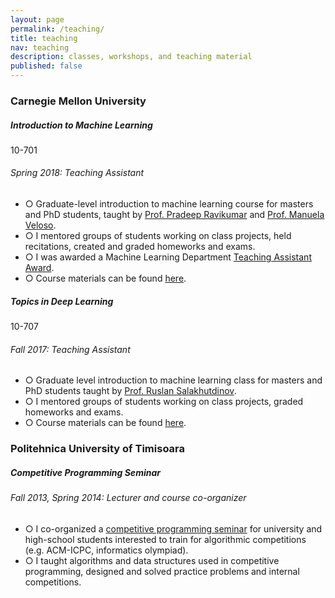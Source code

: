 ```yaml
---
layout: page
permalink: /teaching/
title: teaching
nav: teaching
description: classes, workshops, and teaching material
published: false
---
```


<h3 class="mt-4">Carnegie Mellon University</h3>

<div class="card mt-3">
  <div class="p-3">
    <div class="row">
      <div class="col-sm-10">
        <h5 class="font-weight-bold">Introduction to Machine Learning</h5>
      </div>
      <div class="col-sm-2 text-left text-sm-right">
        <!-- <span class="badge font-weight-bold light-green darken-1 text-uppercase align-middle"  href="https://www.cs.cmu.edu/~pradeepr/courses/701/2018-spring/" target="_blank">
            10-701
        </span> -->
        <span class="badge font-weight-bold burgundy text-uppercase align-middle"  href="https://www.cs.cmu.edu/~pradeepr/courses/701/2018-spring/" target="_blank">
            10-701
        </span>
      </div>
    </div>
    <h6 class="font-italic mt-2 mt-sm-0">Spring 2018: Teaching Assistant</h6>
    <ul class="card-text font-weight-light list-group list-group-flush">
      <li class="list-group-item">○ Graduate-level introduction to machine learning course for masters and PhD students, taught by <a href="https://www.cs.cmu.edu/~pradeepr/" target="_blank">Prof. Pradeep Ravikumar</a> and  <a href="https://www.cs.cmu.edu/~mmv/" target="_blank">Prof. Manuela Veloso</a>.</li>
      <li class="list-group-item">○ I mentored groups of students working on class projects, held recitations, created and graded homeworks and exams.</li>
      <li class="list-group-item">○ I was awarded a Machine Learning Department <a href="https://www.ml.cmu.edu/news/news-archive/2018/may/machine-learning-ta-awards-2018.html" target="_blank">Teaching Assistant Award</a>.</li>
      <li class="list-group-item">○ Course materials can be found <a href="http://www.cs.cmu.edu/~pradeepr/courses/701/2018-spring/" target="_blank">here</a>.</li>
    </ul>
  </div>
</div>

<div class="card mt-3">
  <div class="p-3">
    <div class="row">
      <div class="col-sm-10">
        <h5 class="font-weight-bold">Topics in Deep Learning</h5>
      </div>
      <div class="col-sm-2 text-left text-sm-right">
        <!-- <span class="badge font-weight-bold light-green darken-1 text-uppercase align-middle">
            10-707
        </span> -->
        <span class="badge font-weight-bold burgundy text-uppercase align-middle">
            10-707
        </span>
      </div>
    </div>
    <h6 class="font-italic mt-2 mt-sm-0">Fall 2017: Teaching Assistant</h6>
    <ul class="card-text font-weight-light list-group list-group-flush">
      <li class="list-group-item">○ Graduate level introduction to machine learning class for masters and PhD students taught by  <a href="https://www.cs.cmu.edu/~rsalakhu/" target="_blank">Prof. Ruslan Salakhutdinov</a>.</li>
      <li class="list-group-item">○ I mentored groups of students working on class projects, graded homeworks and exams.</li>
      <li class="list-group-item">○ Course materials can be found <a href="http://www.cs.cmu.edu/~rsalakhu/10707/" target="_blank">here</a>.</li>
    </ul>
  </div>
</div>

<h3 class="mt-4">Politehnica University of Timisoara</h3>
<div class="card mt-3">
  <div class="p-3">
    <div class="row">
      <div class="col-sm-10">
        <h5 class="font-weight-bold">Competitive Programming Seminar</h5>
      </div>
    </div>
    <h6 class="font-italic mt-2 mt-sm-0">Fall 2013, Spring 2014: Lecturer and course co-organizer</h6>
    <ul class="card-text font-weight-light list-group list-group-flush">
      <li class="list-group-item">○ I co-organized a <a href="https://www.meetup.com/Cerc-algoritmica-TM" target="_blank">competitive programming seminar</a> for university and high-school students interested to train for algorithmic competitions (e.g. ACM-ICPC, informatics olympiad).</li>
      <li class="list-group-item">○ I taught algorithms and data structures used in competitive programming, designed and solved practice problems and internal competitions.</li>
    </ul>
  </div>
</div>